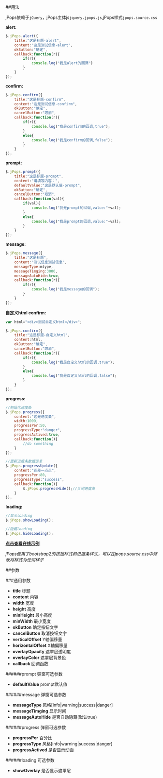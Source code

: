 ##用法

jPops依赖于```jQuery```，jPops主体js```jquery.jpops.js```,jPops样式```jpops.source.css```

**alert:**
```js
$.jPops.alert({
    title:"这是标题-alert",
    content:"这是测试信息-alert",
    okButton:"确定",
    callback:function(r){
        if(r){
            console.log("我是alert的回调")
        }
    }
});
```

**confirm:**
```js
$.jPops.confirm({
    title:"这是标题-confirm",
    content:"这是测试信息-confirm",
    okButton:"确定",
    cancelButton:"取消",
    callback:function(r){
        if(r){
            console.log("我是confirm的回调,true");
        }
        else{
            console.log("我是confirm的回调,false");
        }
    }
});
```

**prompt:**
```js
$.jPops.prompt({
    title:"这是标题-prompt",
    content:"请填写内容：",
    defaultValue:"这是默认值-prompt",
    okButton:"确定",
    cancelButton:"取消",
    callback:function(val){
        if(val){
            console.log("我是prompt的回调,value:"+val);
        }
        else{
            console.log("我是prompt的回调,value:"+val);
        }
    }
});
```

**message:**
```js
$.jPops.message({
    title:"这是标题",
    content:"测试信息测试信息",
    messageType:mtype,
    messageTimging:3000,
    messageAutoHide:true,
    callback:function(r){
        if(r){
            console.log("我是message的回调");
        }
    }
});
```

**自定义html confirm:**
```js
var html="<div>测试自定义html</div>";

$.jPops.confirm({
    title:"这是标题-自定义html",
    content:html,
    okButton:"确定",
    cancelButton:"取消",
    callback:function(r){
        if(r){
            console.log("我是自定义html的回调,true");
        }
        else{
            console.log("我是自定义html的回调,false");
        }
    }
});
```

**progress:**
```js
//初始化进度条
$.jPops.progress({
    content:"这是进度条",
    width:1000,
    progressPer:50,
    progressType:"danger",
    progressActived:true,
    callback:function(){
        //do something
    }
});

//更新进度条数据信息
$.jPops.progressUpdate({
    content:"还差一点点",
    progressPer:80,
    progressType:"success",
    callback:function(){
        $.jPops.progressHide();//关闭进度条
    }
});
```

**loading:**
```js
//显示loading
$.jPops.showLoading();

//隐藏loading
$.jPops.hideLoading();
```

**<a href="http://iancj.com/jPops/" target="_blank">点击查看在线示例</a>**

_jPops使用了bootstrap2的按钮样式和进度条样式，可以在jpops.source.css中修改将样式为任何样子_

##参数

###通用参数
- **title** 标题
- **content** 内容
- **width** 宽度
- **height** 高度
- **minHeight** 最小高度
- **minWidth** 最小宽度
- **okButton** 确定按钮文字
- **cancelButton** 取消按钮文字
- **verticalOffset** Y轴偏移量
- **horizontalOffset** X轴偏移量
- **overlayOpacity**  遮罩层透明度
- **overlayColor**  遮罩层背景色
- **callback** 回调函数

######prompt 弹窗可选参数
- **defaultValue** prompt默认值

######message 弹窗可选参数
- **messageType** 风格[info|warning|success|danger]
- **messageTimging** 显示时间
- **messageAutoHide** 是否自动隐藏(默认true)

######progress 弹窗可选参数
- **progressPer** 百分比
- **progressType** 风格[info|warning|success|danger]
- **progressActived** 是否显示动画

######loading 可选参数
- **showOverlay** 是否显示遮罩层